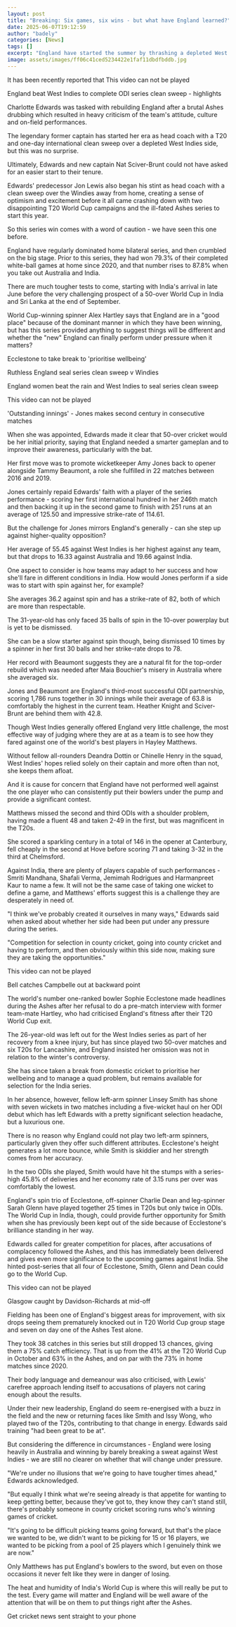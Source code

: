 ```yaml
---
layout: post
title: "Breaking: Six games, six wins - but what have England learned?"
date: 2025-06-07T19:12:59
author: "badely"
categories: [News]
tags: []
excerpt: "England have started the summer by thrashing a depleted West Indies side - but what does it mean for the team's post-Ashes rebuild and World Cup hopes"
image: assets/images/ff06c41ced5234422e1faf11dbdfbddb.jpg
---
```


It has been recently reported that This video can not be played

England beat West Indies to complete ODI series clean sweep - highlights

Charlotte Edwards was tasked with rebuilding England after a brutal Ashes drubbing which resulted in heavy criticism of the team's attitude, culture and on-field performances.  

The legendary former captain has started her era as head coach with a T20 and one-day international clean sweep over a depleted West Indies side, but this was no surprise. 

Ultimately, Edwards and new captain Nat Sciver-Brunt could not have asked for an easier start to their tenure. 

Edwards' predecessor Jon Lewis also began his stint as head coach with a clean sweep over the Windies away from home, creating a sense of optimism and excitement before it all came crashing down with two disappointing T20 World Cup campaigns and the ill-fated Ashes series to start this year.

So this series win comes with a word of caution - we have seen this one before. 

England have regularly dominated home bilateral series, and then crumbled on the big stage. Prior to this series, they had won 79.3% of their completed white-ball games at home since 2020, and that number rises to 87.8% when you take out Australia and India.

There are much tougher tests to come, starting with India's arrival in late June before the very challenging prospect of a 50-over World Cup in India and Sri Lanka at the end of September. 

World Cup-winning spinner Alex Hartley says that England are in a "good place" because of the dominant manner in which they have been winning, but has this series provided anything to suggest things will be different and whether the "new" England can finally perform under pressure when it matters? 

Ecclestone to take break to 'prioritise wellbeing'

Ruthless England seal series clean sweep v Windies

England women beat the rain and West Indies to seal series clean sweep

This video can not be played

'Outstanding innings' - Jones makes second century in consecutive matches

When she was appointed, Edwards made it clear that 50-over cricket would be her initial priority, saying that England needed a smarter gameplan and to improve their awareness, particularly with the bat.

Her first move was to promote wicketkeeper Amy Jones back to opener alongside Tammy Beaumont, a role she fulfilled in 22 matches between 2016 and 2019.

Jones certainly repaid Edwards' faith with a player of the series performance - scoring her first international hundred in her 246th match and then backing it up in the second game to finish with 251 runs at an average of 125.50 and impressive strike-rate of 114.61. 

But the challenge for Jones mirrors England's generally - can she step up against higher-quality opposition? 

Her average of 55.45 against West Indies is her highest against any team, but that drops to 16.33 against Australia and 19.66 against India. 

One aspect to consider is how teams may adapt to her success and how she'll fare in different conditions in India. How would Jones perform if a side was to start with spin against her, for example?

She averages 36.2 against spin and has a strike-rate of 82, both of which are more than respectable.

The 31-year-old has only faced 35 balls of spin in the 10-over powerplay but is yet to be dismissed. 

She can be a slow starter against spin though, being dismissed 10 times by a spinner in her first 30 balls and her strike-rate drops to 78. 

Her record with Beaumont suggests they are a natural fit for the top-order rebuild which was needed after Maia Bouchier's misery in Australia where she averaged six. 

Jones and Beaumont are England's third-most successful ODI partnership, scoring 1,786 runs together in 30 innings while their average of 63.8 is comfortably the highest in the current team. Heather Knight and Sciver-Brunt are behind them with 42.8.  

Though West Indies generally offered England very little challenge, the most effective way of judging where they are at as a team is to see how they fared against one of the world's best players in Hayley Matthews. 

Without fellow all-rounders Deandra Dottin or Chinelle Henry in the squad, West Indies' hopes relied solely on their captain and more often than not, she keeps them afloat. 

And it is cause for concern that England have not performed well against the one player who can consistently put their bowlers under the pump and provide a significant contest. 

Matthews missed the second and third ODIs with a shoulder problem, having made a fluent 48 and taken 2-49 in the first, but was magnificent in the T20s. 

She scored a sparkling century in a total of 146 in the opener at Canterbury, fell cheaply in the second at Hove before scoring 71 and taking 3-32 in the third at Chelmsford.

Against India, there are plenty of players capable of such performances - Smriti Mandhana, Shafali Verma, Jemimah Rodrigues and Harmanpreet Kaur to name a few. It will not be the same case of taking one wicket to define a game, and Matthews' efforts suggest this is a challenge they are desperately in need of.

"I think we've probably created it ourselves in many ways," Edwards said when asked about whether her side had been put under any pressure during the series. 

"Competition for selection in county cricket, going into county cricket and having to perform, and then obviously within this side now, making sure they are taking the opportunities."

This video can not be played

Bell catches Campbelle out at backward point

The world's number one-ranked bowler Sophie Ecclestone made headlines during the Ashes after her refusal to do a pre-match interview with former team-mate Hartley, who had criticised England's fitness after their T20 World Cup exit. 

The 26-year-old was left out for the West Indies series as part of her recovery from a knee injury, but has since played two 50-over matches and six T20s for Lancashire, and England insisted her omission was not in relation to the winter's controversy. 

She has since taken a break from domestic cricket to prioritise her wellbeing and to manage a quad problem, but remains available for selection for the India series.

In her absence, however, fellow left-arm spinner Linsey Smith has shone with seven wickets in two matches including a five-wicket haul on her ODI debut which has left Edwards with a pretty significant selection headache, but a luxurious one. 

There is no reason why England could not play two left-arm spinners, particularly given they offer such different attributes. Ecclestone's height generates a lot more bounce, while Smith is skiddier and her strength comes from her accuracy. 

In the two ODIs she played, Smith would have hit the stumps with a series-high 45.8% of deliveries and her economy rate of 3.15 runs per over was comfortably the lowest. 

England's spin trio of Ecclestone, off-spinner Charlie Dean and leg-spinner Sarah Glenn have played together 25 times in T20s but only twice in ODIs. The World Cup in India, though, could provide further opportunity for Smith when she has previously been kept out of the side because of Ecclestone's brilliance standing in her way.

Edwards called for greater competition for places, after accusations of complacency followed the Ashes, and this has immediately been delivered and gives even more significance to the upcoming games against India. She hinted post-series that all four of Ecclestone, Smith, Glenn and Dean could go to the World Cup. 

This video can not be played

Glasgow caught by Davidson-Richards at mid-off

Fielding has been one of England's biggest areas for improvement, with six drops seeing them prematurely knocked out in T20 World Cup group stage and seven on day one of the Ashes Test alone. 

They took 38 catches in this series but still dropped 13 chances, giving them a 75% catch efficiency. That is up from the 41% at the T20 World Cup in October and 63% in the Ashes, and on par with the 73% in home matches since 2020. 

Their body language and demeanour was also criticised, with Lewis' carefree approach lending itself to accusations of players not caring enough about the results. 

Under their new leadership, England do seem re-energised with a buzz in the field and the new or returning faces like Smith and Issy Wong, who played two of the T20s, contributing to that change in energy. Edwards said training "had been great to be at". 

But considering the difference in circumstances - England were losing heavily in Australia and winning by barely breaking a sweat against West Indies - we are still no clearer on whether that will change under pressure. 

"We're under no illusions that we're going to have tougher times ahead," Edwards acknowledged. 

"But equally I think what we're seeing already is that appetite for wanting to keep getting better, because they've got to, they know they can't stand still, there's probably someone in county cricket scoring runs who's winning games of cricket. 

"It's going to be difficult picking teams going forward, but that's the place we wanted to be, we didn't want to be picking for 15 or 16 players, we wanted to be picking from a pool of 25 players which I genuinely think we are now."

Only Matthews has put England's bowlers to the sword, but even on those occasions it never felt like they were in danger of losing. 

The heat and humidity of India's World Cup is where this will really be put to the test. Every game will matter and England will be well aware of the attention that will be on them to put things right after the Ashes. 

Get cricket news sent straight to your phone

